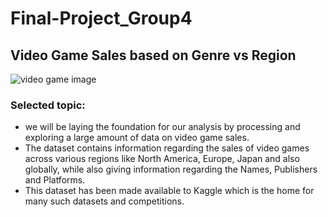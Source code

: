 # Final-Project_Group4

## Video Game Sales based on Genre vs Region

![video game image](https://user-images.githubusercontent.com/96400887/189182829-316a4a6d-ee96-47b2-b1aa-0d05cb325647.jpg)


### Selected topic:

- we will be laying the foundation for our analysis by processing and exploring a large amount of data on video game sales.
- The dataset contains information regarding the sales of video games across various regions like North America, Europe, Japan and also globally, while also giving information regarding the Names, Publishers and Platforms.
- This dataset has been made available to Kaggle which is the home for many such datasets and competitions.
